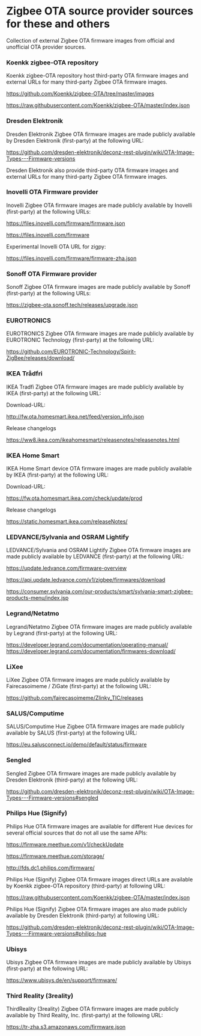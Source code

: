 # Zigbee OTA source provider sources for these and others

Collection of external Zigbee OTA firmware images from official and unofficial OTA provider sources.

### Koenkk zigbee-OTA repository

Koenkk zigbee-OTA repository host third-party OTA firmware images and external URLs for many third-party Zigbee OTA firmware images.

https://github.com/Koenkk/zigbee-OTA/tree/master/images

https://raw.githubusercontent.com/Koenkk/zigbee-OTA/master/index.json

### Dresden Elektronik

Dresden Elektronik Zigbee OTA firmware images are made publicly available by Dresden Elektronik (first-party) at the following URL:

https://github.com/dresden-elektronik/deconz-rest-plugin/wiki/OTA-Image-Types---Firmware-versions

Dresden Elektronik also provide third-party OTA firmware images and external URLs for many third-party Zigbee OTA firmware images.

### Inovelli OTA Firmware provider

Inovelli Zigbee OTA firmware images are made publicly available by Inovelli (first-party) at the following URLs:

https://files.inovelli.com/firmware/firmware.json

https://files.inovelli.com/firmware

Experimental Inovelli OTA URL for zigpy:

https://files.inovelli.com/firmware/firmware-zha.json

### Sonoff OTA Firmware provider

Sonoff Zigbee OTA firmware images are made publicly available by Sonoff (first-party) at the following URLs:

https://zigbee-ota.sonoff.tech/releases/upgrade.json

### EUROTRONICS

EUROTRONICS Zigbee OTA firmware images are made publicly available by EUROTRONIC Technology (first-party) at the following URL:

https://github.com/EUROTRONIC-Technology/Spirit-ZigBee/releases/download/

### IKEA Trådfri

IKEA Tradfi Zigbee OTA firmware images are made publicly available by IKEA (first-party) at the following URL:

Download-URL:

http://fw.ota.homesmart.ikea.net/feed/version_info.json

Release changelogs

https://ww8.ikea.com/ikeahomesmart/releasenotes/releasenotes.html

### IKEA Home Smart

IKEA Home Smart device OTA firmware images are made publicly available by IKEA (first-party) at the following URL:

Download-URL:

https://fw.ota.homesmart.ikea.com/check/update/prod

Release changelogs

https://static.homesmart.ikea.com/releaseNotes/

### LEDVANCE/Sylvania and OSRAM Lightify

LEDVANCE/Sylvania and OSRAM Lightify Zigbee OTA firmware images are made publicly available by LEDVANCE (first-party) at the following URL:

https://update.ledvance.com/firmware-overview

https://api.update.ledvance.com/v1/zigbee/firmwares/download

https://consumer.sylvania.com/our-products/smart/sylvania-smart-zigbee-products-menu/index.jsp

### Legrand/Netatmo

Legrand/Netatmo Zigbee OTA firmware images are made publicly available by Legrand (first-party) at the following URL:

https://developer.legrand.com/documentation/operating-manual/ https://developer.legrand.com/documentation/firmwares-download/

### LiXee

LiXee Zigbee OTA firmware images are made publicly available by Fairecasoimeme / ZiGate (first-party) at the following URL:

https://github.com/fairecasoimeme/Zlinky_TIC/releases

### SALUS/Computime

SALUS/Computime Hue Zigbee OTA firmware images are made publicly available by SALUS (first-party) at the following URL:

https://eu.salusconnect.io/demo/default/status/firmware

### Sengled

Sengled Zigbee OTA firmware images are made publicly available by Dresden Elektronik (third-party) at the following URL:

https://github.com/dresden-elektronik/deconz-rest-plugin/wiki/OTA-Image-Types---Firmware-versions#sengled

### Philips Hue (Signify)

Philips Hue OTA firmware images are available for different Hue devices for several official sources that do not all use the same APIs:

https://firmware.meethue.com/v1/checkUpdate

https://firmware.meethue.com/storage/

http://fds.dc1.philips.com/firmware/

Philips Hue (Signify) Zigbee OTA firmware images direct URLs are available by Koenkk zigbee-OTA repository (third-party) at following URL:

https://raw.githubusercontent.com/Koenkk/zigbee-OTA/master/index.json

Philips Hue (Signify) Zigbee OTA firmware images are also made publicly available by Dresden Elektronik (third-party) at following URL:

https://github.com/dresden-elektronik/deconz-rest-plugin/wiki/OTA-Image-Types---Firmware-versions#philips-hue

### Ubisys

Ubisys Zigbee OTA firmware images are made publicly available by Ubisys (first-party) at the following URL:

https://www.ubisys.de/en/support/firmware/

### Third Reality (3reality)

ThirdReality (3reality) Zigbee OTA firmware images are made publicly available by Third Reality, Inc. (first-party) at the following URL:

https://tr-zha.s3.amazonaws.com/firmware.json
